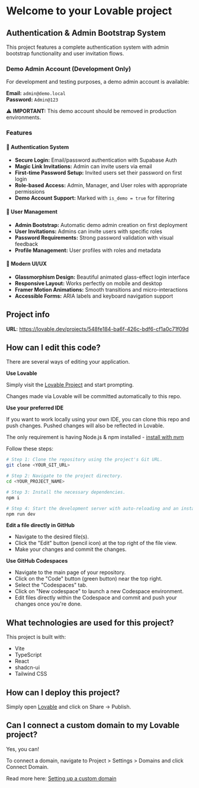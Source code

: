 # Welcome to your Lovable project

## Authentication & Admin Bootstrap System

This project features a complete authentication system with admin bootstrap functionality and user invitation flows.

### Demo Admin Account (Development Only)

For development and testing purposes, a demo admin account is available:

**Email:** `admin@demo.local`  
**Password:** `Admin@123`

⚠️ **IMPORTANT:** This demo account should be removed in production environments.

### Features

#### 🔐 Authentication System
- **Secure Login:** Email/password authentication with Supabase Auth
- **Magic Link Invitations:** Admin can invite users via email
- **First-time Password Setup:** Invited users set their password on first login
- **Role-based Access:** Admin, Manager, and User roles with appropriate permissions
- **Demo Account Support:** Marked with `is_demo = true` for filtering

#### 👤 User Management
- **Admin Bootstrap:** Automatic demo admin creation on first deployment
- **User Invitations:** Admins can invite users with specific roles
- **Password Requirements:** Strong password validation with visual feedback
- **Profile Management:** User profiles with roles and metadata

#### 🎨 Modern UI/UX
- **Glassmorphism Design:** Beautiful animated glass-effect login interface
- **Responsive Layout:** Works perfectly on mobile and desktop
- **Framer Motion Animations:** Smooth transitions and micro-interactions
- **Accessible Forms:** ARIA labels and keyboard navigation support

## Project info

**URL**: https://lovable.dev/projects/548fe184-ba6f-426c-bdf6-cf1a0c71f09d

## How can I edit this code?

There are several ways of editing your application.

**Use Lovable**

Simply visit the [Lovable Project](https://lovable.dev/projects/548fe184-ba6f-426c-bdf6-cf1a0c71f09d) and start prompting.

Changes made via Lovable will be committed automatically to this repo.

**Use your preferred IDE**

If you want to work locally using your own IDE, you can clone this repo and push changes. Pushed changes will also be reflected in Lovable.

The only requirement is having Node.js & npm installed - [install with nvm](https://github.com/nvm-sh/nvm#installing-and-updating)

Follow these steps:

```sh
# Step 1: Clone the repository using the project's Git URL.
git clone <YOUR_GIT_URL>

# Step 2: Navigate to the project directory.
cd <YOUR_PROJECT_NAME>

# Step 3: Install the necessary dependencies.
npm i

# Step 4: Start the development server with auto-reloading and an instant preview.
npm run dev
```

**Edit a file directly in GitHub**

- Navigate to the desired file(s).
- Click the "Edit" button (pencil icon) at the top right of the file view.
- Make your changes and commit the changes.

**Use GitHub Codespaces**

- Navigate to the main page of your repository.
- Click on the "Code" button (green button) near the top right.
- Select the "Codespaces" tab.
- Click on "New codespace" to launch a new Codespace environment.
- Edit files directly within the Codespace and commit and push your changes once you're done.

## What technologies are used for this project?

This project is built with:

- Vite
- TypeScript
- React
- shadcn-ui
- Tailwind CSS

## How can I deploy this project?

Simply open [Lovable](https://lovable.dev/projects/548fe184-ba6f-426c-bdf6-cf1a0c71f09d) and click on Share -> Publish.

## Can I connect a custom domain to my Lovable project?

Yes, you can!

To connect a domain, navigate to Project > Settings > Domains and click Connect Domain.

Read more here: [Setting up a custom domain](https://docs.lovable.dev/features/custom-domain#custom-domain)
